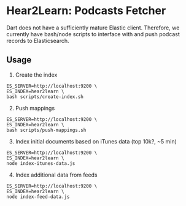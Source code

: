 # Hear2Learn: Podcasts Fetcher

Dart does not have a sufficiently mature Elastic client. Therefore,
we currently have bash/node scripts to interface with and push podcast
records to Elasticsearch.

## Usage

1. Create the index

```
ES_SERVER=http://localhost:9200 \
ES_INDEX=hear2learn \
bash scripts/create-index.sh
```

2. Push mappings

```
ES_SERVER=http://localhost:9200 \
ES_INDEX=hear2learn \
bash scripts/push-mappings.sh
```

3. Index initial documents based on iTunes data (top 10k?, ~5 min)

```
ES_SERVER=http://localhost:9200 \
ES_INDEX=hear2learn \
node index-itunes-data.js
```

4. Index additional data from feeds

```
ES_SERVER=http://localhost:9200 \
ES_INDEX=hear2learn \
node index-feed-data.js
```
